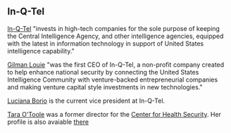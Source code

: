 <div class="menu-data" data-parent="#pages/blog/cv19/artificial"/></div>

## In-Q-Tel

[In-Q-Tel](https://en.wikipedia.org/wiki/In-Q-Tel) "invests in high-tech 
companies for the sole purpose of keeping the Central Intelligence Agency, and 
other intelligence agencies, equipped with the latest in information technology 
in support of United States intelligence capability."

[Gilman Louie](https://en.wikipedia.org/wiki/Gilman_Louie)
"was the first CEO of In-Q-Tel, a non-profit company created to help enhance 
national security by connecting the United States Intelligence Community with 
venture-backed entrepreneurial companies and making venture capital style 
investments in new technologies."

[Luciana Borio](#pages/blog/cv19/people/luciana-borio) 
is the current vice president at In-Q-Tel.


[Tara O'Toole](#pages/blog/cv19/people/tara-otoole) was a 
former director for the [Center for Health Security](#pages/blog/cv19/jhchs). 
Her profile is also avaiable 
[there](https://www.centerforhealthsecurity.org/our-people/otoole/)
